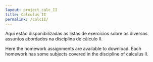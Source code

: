 ```yaml
---
layout: project_calc_II
title: Calculus II
permalink: /calcII/
---
```


Aqui estão disponibilizadas as listas de exercícios sobre os diversos assuntos abordados na disciplina de cálculo II.

Here the homework assignments are available to download. Each homework has some subjects covered in the discipline of calculus II.
